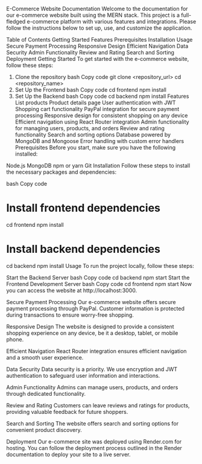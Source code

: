 E-Commerce Website Documentation
Welcome to the documentation for our e-commerce website built using the MERN stack. This project is a full-fledged e-commerce platform with various features and integrations. Please follow the instructions below to set up, use, and customize the application.

Table of Contents
Getting Started
Features
Prerequisites
Installation
Usage
Secure Payment Processing
Responsive Design
Efficient Navigation
Data Security
Admin Functionality
Review and Rating
Search and Sorting
Deployment
Getting Started
To get started with the e-commerce website, follow these steps:

1. Clone the repository
bash
Copy code
git clone <repository_url>
cd <repository_name>
2. Set Up the Frontend
bash
Copy code
cd frontend
npm install
3. Set Up the Backend
bash
Copy code
cd backend
npm install
Features
List products
Product details page
User authentication with JWT
Shopping cart functionality
PayPal integration for secure payment processing
Responsive design for consistent shopping on any device
Efficient navigation using React Router integration
Admin functionality for managing users, products, and orders
Review and rating functionality
Search and sorting options
Database powered by MongoDB and Mongoose
Error handling with custom error handlers
Prerequisites
Before you start, make sure you have the following installed:

Node.js
MongoDB
npm or yarn
Git
Installation
Follow these steps to install the necessary packages and dependencies:

bash
Copy code
# Install frontend dependencies
cd frontend
npm install

# Install backend dependencies
cd backend
npm install
Usage
To run the project locally, follow these steps:

Start the Backend Server
bash
Copy code
cd backend
npm start
Start the Frontend Development Server
bash
Copy code
cd frontend
npm start
Now you can access the website at http://localhost:3000.

Secure Payment Processing
Our e-commerce website offers secure payment processing through PayPal. Customer information is protected during transactions to ensure worry-free shopping.

Responsive Design
The website is designed to provide a consistent shopping experience on any device, be it a desktop, tablet, or mobile phone.

Efficient Navigation
React Router integration ensures efficient navigation and a smooth user experience.

Data Security
Data security is a priority. We use encryption and JWT authentication to safeguard user information and interactions.

Admin Functionality
Admins can manage users, products, and orders through dedicated functionality.

Review and Rating
Customers can leave reviews and ratings for products, providing valuable feedback for future shoppers.

Search and Sorting
The website offers search and sorting options for convenient product discovery.

Deployment
Our e-commerce site was deployed using Render.com for hosting. You can follow the deployment process outlined in the Render documentation to deploy your site to a live server.
